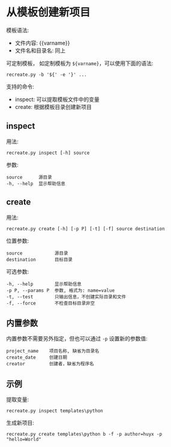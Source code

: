 从模板创建新项目
================

模板语法:

- 文件内容: {{varname}}
- 文件名和目录名: 同上

可定制模板， 如定制模板为 `${varname}`，可以使用下面的语法:

    recreate.py -b '${' -e '}' ...

支持的命令:

- inspect: 可以提取模板文件中的变量
- create: 根据模板目录创建新项目

inspect
-------

用法:

	recreate.py inspect [-h] source

参数:

	source      源目录
	-h, --help  显示帮助信息

create
------

用法:

	recreate.py create [-h] [-p P] [-t] [-f] source destination

位置参数:

    source            源目录
    destination       目标目录

可选参数:

    -h, --help        显示帮助信息
    -p P, --params P  参数, 格式为: name=value
    -t, --test        只输出信息，不创建实际目录和文件
    -f, --force       不检查目标目录非空

内置参数
--------

内置参数不需要另外指定，但也可以通过 `-p` 设置新的参数值:

    project_name	项目名称, 缺省为目录名
    create_date		创建日期
	creator			创建者，缺省为程序名

示例
----

提取变量:

	recreate.py inspect templates\python

生成新项目:

	recreate.py create templates\python b -f -p author=huyx -p "hello=World"
